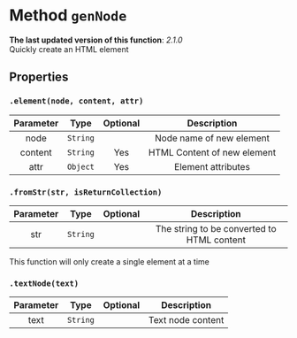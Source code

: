 # Method `genNode`
**The last updated version of this function**: *2.1.0*  
Quickly create an HTML element
## Properties
### `.element(node, content, attr)`
| Parameter | Type     | Optional | Description                 |
| :-------: | :------: | :------: | :-------------------------: |
| node      | `String` |          | Node name of new element    |
| content   | `String` | Yes      | HTML Content of new element |
| attr      | `Object` | Yes      | Element attributes          |
### `.fromStr(str, isReturnCollection)`
| Parameter          | Type      | Optional | Description                                |
| :----------------: | :-------: | :------: | :----------------------------------------: |
| str                | `String`  |          | The string to be converted to HTML content |

This function will only create a single element at a time
### `.textNode(text)`
| Parameter | Type     | Optional | Description       |
| :-------: | :------: | :------: | :---------------: |
| text      | `String` |          | Text node content |
